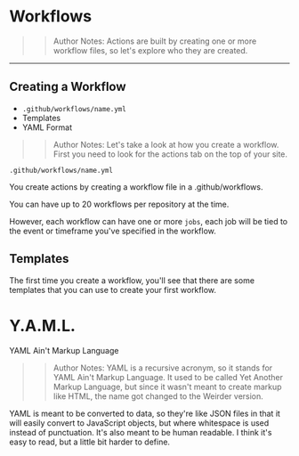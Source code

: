 <!-- .slide: data-state="title" -->

# Workflows

> > Author Notes: Actions are built by creating one or more workflow files, so let's explore who they are created.

---

## Creating a Workflow

- `.github/workflows/name.yml`
- Templates
- YAML Format

> > Author Notes: Let's take a look at how you create a workflow. First you need to look for the actions tab on the top of your site.

`.github/workflows/name.yml`

You create actions by creating a workflow file in a .github/workflows.

You can have up to 20 workflows per repository at the time.

However, each workflow can have one or more `jobs`, each job will be tied to the event or timeframe you've specified in the workflow.

## Templates

The first time you create a workflow, you'll see that there are some templates that you can use to create your first workflow.

# Y.A.M.L.

YAML Ain't Markup Language

> > Author Notes: YAML is a recursive acronym, so it stands for YAML Ain't Markup Language. It used to be called Yet Another Markup Language, but since it wasn't meant to create markup like HTML, the name got changed to the Weirder version.

YAML is meant to be converted to data, so they're like JSON files in that it will easily convert to JavaScript objects, but where whitespace is used instead of punctuation. It's also meant to be human readable. I think it's easy to read, but a little bit harder to define.
